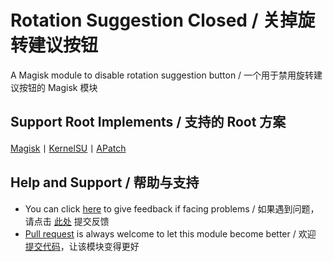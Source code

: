 # Rotation Suggestion Closed / 关掉旋转建议按钮

A Magisk module to disable rotation suggestion button / 一个用于禁用旋转建议按钮的 Magisk 模块

## Support Root Implements / 支持的 Root 方案

[Magisk](https://github.com/topjohnwu/Magisk)丨[KernelSU](https://github.com/tiann/KernelSU)丨[APatch](https://github.com/bmax121/APatch) 

## Help and Support / 帮助与支持

- You can click [here](https://github.com/Astoritin/RotationSuggestionClosed/issues) to give feedback if facing problems / 如果遇到问题，请点击 [此处](https://github.com/Astoritin/RotationSuggestionClosed/issues) 提交反馈
- [Pull request](https://github.com/Astoritin/RotationSuggestionClosed/pulls) is always welcome to let this module become better / 欢迎 [提交代码](https://github.com/Astoritin/RotationSuggestionClosed/pulls)，让该模块变得更好
